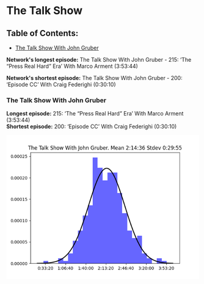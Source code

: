 # The Talk Show

## Table of Contents:
- [The Talk Show With John Gruber](#The-Talk-Show-With-John-Gruber)  

**Network's longest episode:** The Talk Show With John Gruber - 215: ‘The “Press Real Hard” Era’ With Marco Arment (3:53:44)

**Network's shortest episode:** The Talk Show With John Gruber - 200: ‘Episode CC’ With Craig Federighi (0:30:10)

### The Talk Show With John Gruber

**Longest episode:** 215: ‘The “Press Real Hard” Era’ With Marco Arment (3:53:44)  
**Shortest episode:** 200: ‘Episode CC’ With Craig Federighi (0:30:10)  

![](../images/The%20Talk%20Show%20With%20John%20Gruber.png)